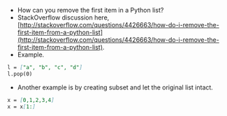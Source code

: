 * How can you remove the first item in a Python list?
* StackOverflow discussion here, [http://stackoverflow.com/questions/4426663/how-do-i-remove-the-first-item-from-a-python-list](http://stackoverflow.com/questions/4426663/how-do-i-remove-the-first-item-from-a-python-list).
* Example.

```markdown
l = ["a", "b", "c", "d"]
l.pop(0)
```

* Another example is by creating subset and let the original list intact.

```markdown
x = [0,1,2,3,4]
x = x[1:]
```